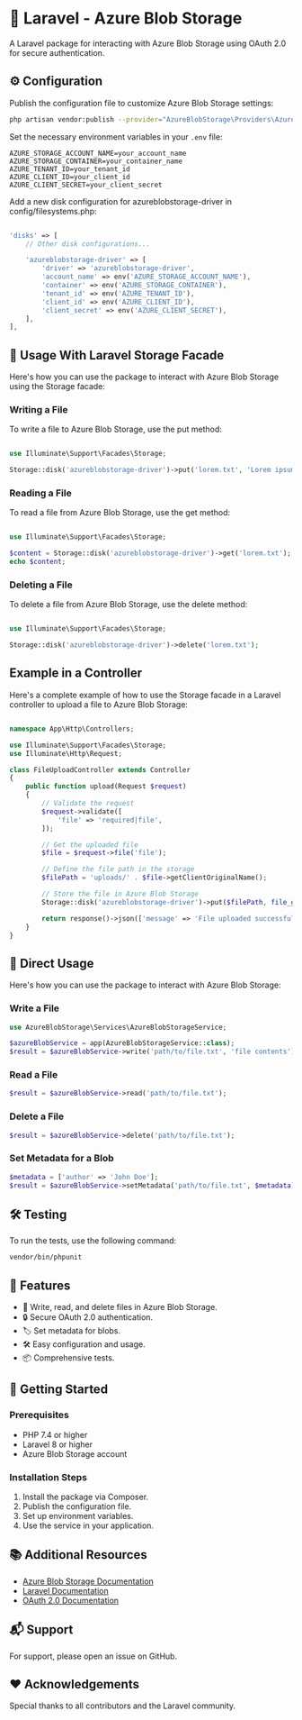 # 🌟 Laravel - Azure Blob Storage

A Laravel package for interacting with Azure Blob Storage using OAuth 2.0 for secure authentication.

## ⚙️ Configuration

Publish the configuration file to customize Azure Blob Storage settings:

```bash
php artisan vendor:publish --provider="AzureBlobStorage\Providers\AzureBlobStorageServiceProvider" --tag=config
```

Set the necessary environment variables in your `.env` file:

```plaintext
AZURE_STORAGE_ACCOUNT_NAME=your_account_name
AZURE_STORAGE_CONTAINER=your_container_name
AZURE_TENANT_ID=your_tenant_id
AZURE_CLIENT_ID=your_client_id
AZURE_CLIENT_SECRET=your_client_secret
```

Add a new disk configuration for azureblobstorage-driver in config/filesystems.php:

```php

'disks' => [
    // Other disk configurations...

    'azureblobstorage-driver' => [
        'driver' => 'azureblobstorage-driver',
        'account_name' => env('AZURE_STORAGE_ACCOUNT_NAME'),
        'container' => env('AZURE_STORAGE_CONTAINER'),
        'tenant_id' => env('AZURE_TENANT_ID'),
        'client_id' => env('AZURE_CLIENT_ID'),
        'client_secret' => env('AZURE_CLIENT_SECRET'),
    ],
],
```

## 🚀 Usage With Laravel Storage Facade

Here's how you can use the package to interact with Azure Blob Storage using the Storage facade:
 
### Writing a File

To write a file to Azure Blob Storage, use the put method:

```php

use Illuminate\Support\Facades\Storage;

Storage::disk('azureblobstorage-driver')->put('lorem.txt', 'Lorem ipsum dolor sit amet.');
```

### Reading a File

To read a file from Azure Blob Storage, use the get method:

```php

use Illuminate\Support\Facades\Storage;

$content = Storage::disk('azureblobstorage-driver')->get('lorem.txt');
echo $content;
```

### Deleting a File

To delete a file from Azure Blob Storage, use the delete method:

```php

use Illuminate\Support\Facades\Storage;

Storage::disk('azureblobstorage-driver')->delete('lorem.txt');
```

## Example in a Controller

Here's a complete example of how to use the Storage facade in a Laravel controller to upload a file to Azure Blob Storage:

```php

namespace App\Http\Controllers;

use Illuminate\Support\Facades\Storage;
use Illuminate\Http\Request;

class FileUploadController extends Controller
{
    public function upload(Request $request)
    {
        // Validate the request
        $request->validate([
            'file' => 'required|file',
        ]);

        // Get the uploaded file
        $file = $request->file('file');

        // Define the file path in the storage
        $filePath = 'uploads/' . $file->getClientOriginalName();

        // Store the file in Azure Blob Storage
        Storage::disk('azureblobstorage-driver')->put($filePath, file_get_contents($file));

        return response()->json(['message' => 'File uploaded successfully.']);
    }
}
```

## 🚀 Direct Usage

Here's how you can use the package to interact with Azure Blob Storage:

### Write a File

```php
use AzureBlobStorage\Services\AzureBlobStorageService;

$azureBlobService = app(AzureBlobStorageService::class);
$result = $azureBlobService->write('path/to/file.txt', 'file contents');
```

### Read a File

```php
$result = $azureBlobService->read('path/to/file.txt');
```

### Delete a File

```php
$result = $azureBlobService->delete('path/to/file.txt');
```

### Set Metadata for a Blob

```php
$metadata = ['author' => 'John Doe'];
$result = $azureBlobService->setMetadata('path/to/file.txt', $metadata);
```

## 🛠️ Testing

To run the tests, use the following command:

```bash
vendor/bin/phpunit
```


## 🌟 Features

- 📄 Write, read, and delete files in Azure Blob Storage.
- 🔒 Secure OAuth 2.0 authentication.
- 🏷️ Set metadata for blobs.
- 🛠️ Easy configuration and usage.
- 📦 Comprehensive tests.

## 🚀 Getting Started

### Prerequisites

- PHP 7.4 or higher
- Laravel 8 or higher
- Azure Blob Storage account

### Installation Steps

1. Install the package via Composer.
2. Publish the configuration file.
3. Set up environment variables.
4. Use the service in your application.

## 📚 Additional Resources

- [Azure Blob Storage Documentation](https://docs.microsoft.com/en-us/azure/storage/blobs/)
- [Laravel Documentation](https://laravel.com/docs)
- [OAuth 2.0 Documentation](https://oauth.net/2/)

## 📬 Support

For support, please open an issue on GitHub.

## ❤️ Acknowledgements

Special thanks to all contributors and the Laravel community.
